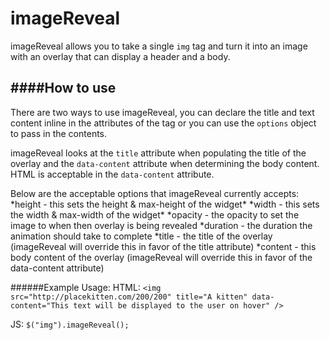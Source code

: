 imageReveal
===========
imageReveal allows you to take a single `img` tag and turn it into an image with an overlay that can display a header and a body.

####How to use
--------------
There are two ways to use imageReveal, you can declare the title and text content inline in the attributes of the tag or you can use the `options` object to pass in the contents.

imageReveal looks at the `title` attribute when populating the title of the overlay and the `data-content` attribute when determining the body content.  HTML is acceptable in the `data-content` attribute.


Below are the acceptable options that imageReveal currently accepts:
*height - this sets the height & max-height of the widget\*
*width - this sets the width & max-width of the widget\*
*opacity - the opacity to set the image to when then overlay is being revealed
*duration - the duration the animation should take to complete
*title - the title of the overlay (imageReveal will override this in favor of the title attribute)
*content - this body content of the overlay (imageReveal will override this in favor of the data-content attribute)

######Example Usage:
HTML:
`<img src="http://placekitten.com/200/200" title="A kitten" data-content="This text will be displayed to the user on hover" />`

JS:
`$("img").imageReveal();`

